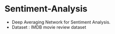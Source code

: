 # Sentiment-Analysis
- Deep Averaging Network for Sentiment Analysis.
- Dataset : IMDB movie review dataset
